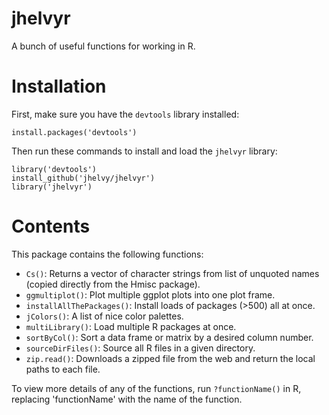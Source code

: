# jhelvyr
A bunch of useful functions for working in R.

# Installation
First, make sure you have the `devtools` library installed:

`install.packages('devtools')`

Then run these commands to install and load the `jhelvyr` library:

```
library('devtools')
install_github('jhelvy/jhelvyr')
library('jhelvyr')
```

# Contents
This package contains the following functions:

* `Cs()`: Returns a vector of character strings from list of unquoted names (copied directly from the Hmisc package).
* `ggmultiplot()`: Plot multiple ggplot plots into one plot frame.
* `installAllThePackages()`: Install loads of packages (>500) all at once.
* `jColors()`: A list of nice color palettes.
* `multiLibrary()`: Load multiple R packages at once.
* `sortByCol()`: Sort a data frame or matrix by a desired column number.
* `sourceDirFiles()`: Source all R files in a given directory.
* `zip.read()`: Downloads a zipped file from the web and return the local paths to each file.

To view more details of any of the functions, run `?functionName()` in R, replacing 'functionName' with the name of the function.


